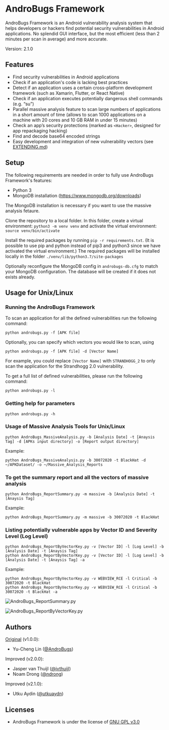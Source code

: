 # AndroBugs Framework

AndroBugs Framework is an Android vulnerability analysis system that helps developers or hackers find potential security vulnerabilities in Android applications. 
No splendid GUI interface, but the most efficient (less than 2 minutes per scan in average) and more accurate.

Version: 2.1.0

## Features
- Find security vulnerabilities in Android applications
- Check if an application's code is lacking best practices
- Detect if an application uses a certain cross-platform development framework (such as Xamarin, Flutter, or React Native)
- Check if an application executes potentially dangerous shell commands (e.g. “su”)
- Parallel massive analysis feature to scan large numbers of applications in a short amount of time (allows to scan 1000 applications on a machine with 20 cores and 10 GB RAM in under 15 minutes)
- Check an app’s security protections (marked as ```<Hacker>```, designed for app repackaging hacking)
- Find and decode base64 encoded strings
- Easy development and integration of new vulnerability vectors (see [EXTENDING.md](EXTENDING.md))


## Setup
The following requirements are needed in order to fully use AndroBugs Framework's features:
- Python 3
- MongoDB installation (https://www.mongodb.org/downloads) 

The MongoDB installation is necessary if you want to use the massive analysis fetaure. 

Clone the repository to a local folder.  In this folder, create a virtual environment: `python3 -m venv venv` and activate the virtual environment: `source venv/bin/activate`

Install the required packages by running `pip -r requirements.txt`. (It is possible to use pip and python instead of pip3 and python3 since we have activated the virtual environment.) The required packages will be installed locally in the folder `./venv/lib/python3.7/site-packages`

Optionally reconfigure the MongoDB config in `androbugs-db.cfg` to match your MongoDB configuration. The database will be created if it does not exists already.

## Usage for Unix/Linux

### Running the AndroBugs Framework
To scan an application for all the defined vulnerabilities run the following command:
```
python androbugs.py -f [APK file]
```
Optionally, you can specify which vectors you would like to scan, using 
```
python androbugs.py -f [APK file] -d [Vector Name]
```
For example, you could replace `[Vector Name]` with `STRANDHOGG_2` to only scan the application for the Strandhogg 2.0 vulnerability.

To get a full list of defined vulnerabilities, please run the following command:
```
python androbugs.py -l
```

### Getting help for parameters

```
python androbugs.py -h
```

### Usage of Massive Analysis Tools for Unix/Linux

```
python AndroBugs_MassiveAnalysis.py -b [Analysis Date] -t [Anaysis Tag] -d [APKs input directory] -o [Report output directory]
```
 
Example:
```
python AndroBugs_MassiveAnalysis.py -b 30072020 -t BlackHat -d ~/APKDataset/ -o ~/Massive_Analysis_Reports
```


### To get the summary report and all the vectors of massive analysis

```
python AndroBugs_ReportSummary.py -m massive -b [Analysis Date] -t [Anaysis Tag]
```

Example:
```
python AndroBugs_ReportSummary.py -m massive -b 30072020 -t BlackHat
```


### Listing potentially vulnerable apps by Vector ID and Severity Level (Log Level)

```
python AndroBugs_ReportByVectorKey.py -v [Vector ID] -l [Log Level] -b [Analysis Date] -t [Anaysis Tag]
python AndroBugs_ReportByVectorKey.py -v [Vector ID] -l [Log Level] -b [Analysis Date] -t [Anaysis Tag] -a
```

Example:
```
python AndroBugs_ReportByVectorKey.py -v WEBVIEW_RCE -l Critical -b 30072020 -t BlackHat
python AndroBugs_ReportByVectorKey.py -v WEBVIEW_RCE -l Critical -b 30072020 -t BlackHat -a
```

![AndroBugs_ReportSummary.py](http://www.androbugs.com/images/v1.0.0/MassiveAnalysisTool2.png)

![AndroBugs_ReportByVectorKey.py](http://www.androbugs.com/images/v1.0.0/MassiveAnalysisTool1.png)

## Authors
[Original](https://github.com/AndroBugs/AndroBugs_Framework) (v1.0.0):
- Yu-Cheng Lin ([@AndroBugs](https://github.com/AndroBugs))

Improved (v2.0.0):
- Jasper van Thuijl ([@jvthuijl](https://github.com/jvthuijl))
- Noam Drong ([@ndrong](https://github.com/ndrong))

Improved (v2.1.0):
- Utku Aydin ([@utkuaydn](https://github.com/utkuaydn))

## Licenses

* AndroBugs Framework is under the license of [GNU GPL v3.0](http://www.gnu.org/licenses/gpl-3.0.txt)

